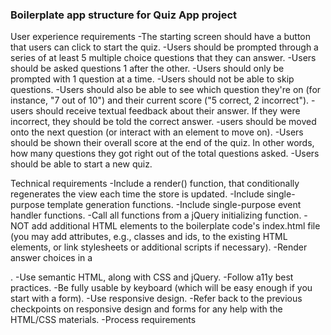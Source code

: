 ### Boilerplate app structure for Quiz App project

User experience requirements
  -The starting screen should have a button that users can click to start the quiz.
  -Users should be prompted through a series of at least 5 multiple choice questions that they can answer.
  -Users should be asked questions 1 after the other.
  -Users should only be prompted with 1 question at a time.
  -Users should not be able to skip questions.
  -Users should also be able to see which question they're on (for instance, "7 out of 10") and their current score ("5 correct, 2 incorrect").
  -users should receive textual feedback about their answer. If they were incorrect, they should be told the correct answer.
  -users should be moved onto the next question (or interact with an element to move on).
  -Users should be shown their overall score at the end of the quiz. In other words, how many questions they got right out of the total questions asked.
  -Users should be able to start a new quiz.

Technical requirements
  -Include a render() function, that conditionally regenerates the view each time the store is updated.
  -Include single-purpose template generation functions.
  -Include single-purpose event handler functions.
  -Call all functions from a jQuery initializing function.
  -NOT add additional HTML elements to the boilerplate code's index.html file (you may add attributes, e.g., classes and ids, to the existing HTML elements, or link stylesheets or additional scripts if necessary).
  -Render answer choices in a <form>.
  -Use semantic HTML, along with CSS and jQuery.
  -Follow a11y best practices.
  -Be fully usable by keyboard (which will be easy enough if you start with a form).
  -Use responsive design.
  -Refer back to the previous checkpoints on responsive design and forms for any help with the HTML/CSS materials.
  -Process requirements